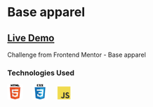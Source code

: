 # Base apparel

## [Live Demo](https://qsoftin.github.io/base-apparel/)

 Challenge from Frontend Mentor -  Base apparel
 
### Technologies Used 

<img src="https://raw.githubusercontent.com/devicons/devicon/master/icons/html5/html5-original-wordmark.svg" alt="html5" width="35" height="35"/> &emsp; <img src="https://raw.githubusercontent.com/devicons/devicon/master/icons/css3/css3-original-wordmark.svg" alt="css3" width="35" height="35"/>  &emsp; <img src="https://raw.githubusercontent.com/devicons/devicon/master/icons/javascript/javascript-original.svg" alt="javascript" width="30" height="30"/>
